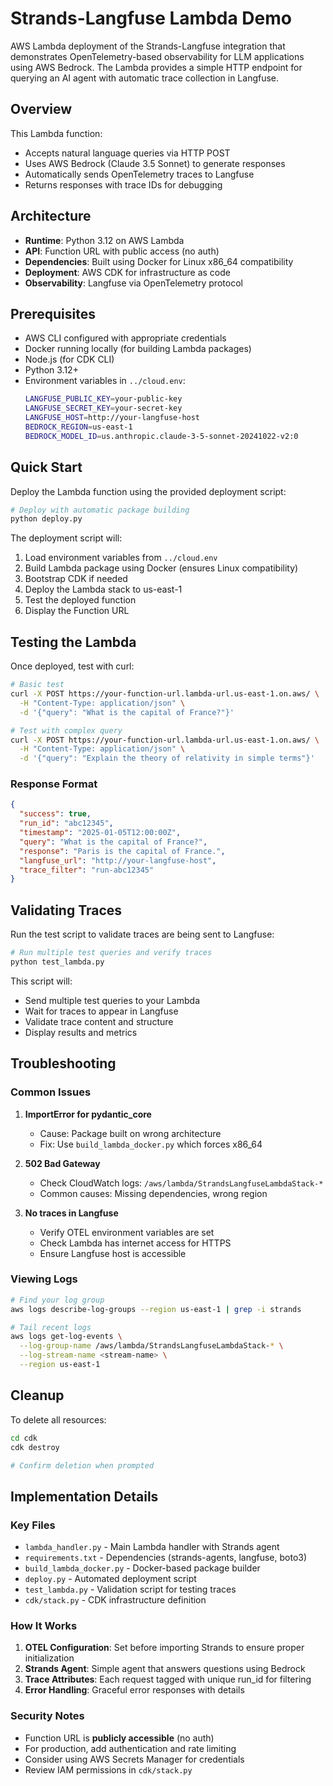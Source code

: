 # Strands-Langfuse Lambda Demo

AWS Lambda deployment of the Strands-Langfuse integration that demonstrates OpenTelemetry-based observability for LLM applications using AWS Bedrock. The Lambda provides a simple HTTP endpoint for querying an AI agent with automatic trace collection in Langfuse.

## Overview

This Lambda function:
- Accepts natural language queries via HTTP POST
- Uses AWS Bedrock (Claude 3.5 Sonnet) to generate responses
- Automatically sends OpenTelemetry traces to Langfuse
- Returns responses with trace IDs for debugging

## Architecture

- **Runtime**: Python 3.12 on AWS Lambda
- **API**: Function URL with public access (no auth)
- **Dependencies**: Built using Docker for Linux x86_64 compatibility
- **Deployment**: AWS CDK for infrastructure as code
- **Observability**: Langfuse via OpenTelemetry protocol

## Prerequisites

- AWS CLI configured with appropriate credentials
- Docker running locally (for building Lambda packages)
- Node.js (for CDK CLI)
- Python 3.12+
- Environment variables in `../cloud.env`:
  ```bash
  LANGFUSE_PUBLIC_KEY=your-public-key
  LANGFUSE_SECRET_KEY=your-secret-key
  LANGFUSE_HOST=http://your-langfuse-host
  BEDROCK_REGION=us-east-1
  BEDROCK_MODEL_ID=us.anthropic.claude-3-5-sonnet-20241022-v2:0
  ```

## Quick Start

Deploy the Lambda function using the provided deployment script:

```bash
# Deploy with automatic package building
python deploy.py
```

The deployment script will:
1. Load environment variables from `../cloud.env`
2. Build Lambda package using Docker (ensures Linux compatibility)
3. Bootstrap CDK if needed
4. Deploy the Lambda stack to us-east-1
5. Test the deployed function
6. Display the Function URL

## Testing the Lambda

Once deployed, test with curl:

```bash
# Basic test
curl -X POST https://your-function-url.lambda-url.us-east-1.on.aws/ \
  -H "Content-Type: application/json" \
  -d '{"query": "What is the capital of France?"}'

# Test with complex query
curl -X POST https://your-function-url.lambda-url.us-east-1.on.aws/ \
  -H "Content-Type: application/json" \
  -d '{"query": "Explain the theory of relativity in simple terms"}'
```

### Response Format

```json
{
  "success": true,
  "run_id": "abc12345",
  "timestamp": "2025-01-05T12:00:00Z",
  "query": "What is the capital of France?",
  "response": "Paris is the capital of France.",
  "langfuse_url": "http://your-langfuse-host",
  "trace_filter": "run-abc12345"
}
```

## Validating Traces

Run the test script to validate traces are being sent to Langfuse:

```bash
# Run multiple test queries and verify traces
python test_lambda.py
```

This script will:
- Send multiple test queries to your Lambda
- Wait for traces to appear in Langfuse
- Validate trace content and structure
- Display results and metrics

## Troubleshooting

### Common Issues

1. **ImportError for pydantic_core**
   - Cause: Package built on wrong architecture
   - Fix: Use `build_lambda_docker.py` which forces x86_64

2. **502 Bad Gateway**
   - Check CloudWatch logs: `/aws/lambda/StrandsLangfuseLambdaStack-*`
   - Common causes: Missing dependencies, wrong region

3. **No traces in Langfuse**
   - Verify OTEL environment variables are set
   - Check Lambda has internet access for HTTPS
   - Ensure Langfuse host is accessible

### Viewing Logs

```bash
# Find your log group
aws logs describe-log-groups --region us-east-1 | grep -i strands

# Tail recent logs
aws logs get-log-events \
  --log-group-name /aws/lambda/StrandsLangfuseLambdaStack-* \
  --log-stream-name <stream-name> \
  --region us-east-1
```

## Cleanup

To delete all resources:

```bash
cd cdk
cdk destroy

# Confirm deletion when prompted
```

## Implementation Details

### Key Files

- `lambda_handler.py` - Main Lambda handler with Strands agent
- `requirements.txt` - Dependencies (strands-agents, langfuse, boto3)
- `build_lambda_docker.py` - Docker-based package builder
- `deploy.py` - Automated deployment script
- `test_lambda.py` - Validation script for testing traces
- `cdk/stack.py` - CDK infrastructure definition

### How It Works

1. **OTEL Configuration**: Set before importing Strands to ensure proper initialization
2. **Strands Agent**: Simple agent that answers questions using Bedrock
3. **Trace Attributes**: Each request tagged with unique run_id for filtering
4. **Error Handling**: Graceful error responses with details

### Security Notes

- Function URL is **publicly accessible** (no auth)
- For production, add authentication and rate limiting
- Consider using AWS Secrets Manager for credentials
- Review IAM permissions in `cdk/stack.py`